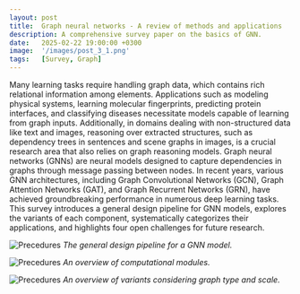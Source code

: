 ```yaml
---
layout: post
title:  Graph neural networks - A review of methods and applications
description: A comprehensive survey paper on the basics of GNN.
date:   2025-02-22 19:00:00 +0300
image:  '/images/post_3_1.png'
tags:   [Survey, Graph]
---
```


Many learning tasks require handling graph data, which contains rich relational information among elements. Applications such as modeling physical systems, learning molecular fingerprints, predicting protein interfaces, and classifying diseases necessitate models capable of learning from graph inputs. Additionally, in domains dealing with non-structured data like text and images, reasoning over extracted structures, such as dependency trees in sentences and scene graphs in images, is a crucial research area that also relies on graph reasoning models. Graph neural networks (GNNs) are neural models designed to capture dependencies in graphs through message passing between nodes. In recent years, various GNN architectures, including Graph Convolutional Networks (GCN), Graph Attention Networks (GAT), and Graph Recurrent Networks (GRN), have achieved groundbreaking performance in numerous deep learning tasks. This survey introduces a general design pipeline for GNN models, explores the variants of each component, systematically categorizes their applications, and highlights four open challenges for future research.

![Precedures]({{site.baseurl}}/images/post_3_1.png)
*The general design pipeline for a GNN model.*

![Precedures]({{site.baseurl}}/images/post_3_2.png)
*An overview of computational modules.*

![Precedures]({{site.baseurl}}/images/post_3_3.png)
*An overview of variants considering graph type and scale.*
